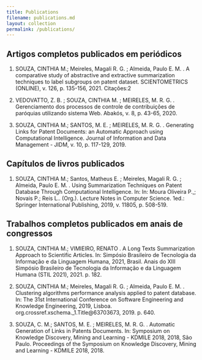 ```yaml
---
title: Publications
filename: publications.md
layout: collection
permalink: /publications/
--- 
```


## Artigos completos publicados em periódicos

1. SOUZA, CINTHIA M.; Meireles, Magali R. G. ; Almeida, Paulo E. M. . A comparative study of abstractive and extractive summarization techniques to label subgroups on patent dataset. SCIENTOMETRICS (ONLINE), v. 126, p. 135-156, 2021.
Citações:2

2. VEDOVATTO, Z. B. ; SOUZA, CINTHIA M. ; MEIRELES, M. R. G. . Gerenciamento dos processos de controle de contribuições de paróquias utilizando sistema Web. Abakós, v. 8, p. 43-65, 2020.

3. SOUZA, CINTHIA M.; SANTOS, M. E. ; MEIRELES, M. R. G. . Generating Links for Patent Documents: an Automatic Approach using Computational Intelligence. Journal of Information and Data Management - JIDM, v. 10, p. 117-129, 2019.

## Capítulos de livros publicados

1. SOUZA, CINTHIA M.; Santos, Matheus E. ; Meireles, Magali R. G. ; Almeida, Paulo E. M. . Using Summarization Techniques on Patent Database Through Computational Intelligence. In: In: Moura Oliveira P.,; Novais P.; Reis L.. (Org.). Lecture Notes in Computer Science. 1ed.: Springer International Publishing, 2019, v. 11805, p. 508-519.

## Trabalhos completos publicados em anais de congressos

1. SOUZA, CINTHIA M.; VIMIEIRO, RENATO . A Long Texts Summarization Approach to Scientific Articles. In: Simpósio Brasileiro de Tecnologia da Informação e da Linguagem Humana, 2021, Brasil. Anais do XIII Simpósio Brasileiro de Tecnologia da Informação e da Linguagem Humana (STIL 2021), 2021. p. 182.

2. SOUZA, CINTHIA M.; Meireles, Magali R. G. ; Almeida, Paulo E. M. . Clustering algorithms performance analysis applied to patent database. In: The 31st International Conference on Software Engineering and Knowledge Engineering, 2019, Lisboa. org.crossref.xschema._1.Title@63703673, 2019. p. 640.

3. SOUZA, C. M.; SANTOS, M. E. ; MEIRELES, M. R. G. . Automatic Generation of Links in Patents Documents. In: Symposium on Knowledge Discovery, Mining and Learning - KDMILE 2018, 2018, São Paulo. Proceedings of the Symposium on Knowledge Discovery, Mining and Learning - KDMILE 2018, 2018.
